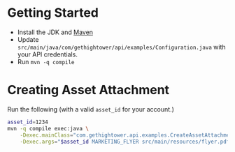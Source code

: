 
Getting Started
===============

* Install the JDK and [Maven](https://maven.apache.org/install.html)
* Update `src/main/java/com/gethightower/api/examples/Configuration.java` with your API credentials.
* Run `mvn -q compile`

Creating Asset Attachment
=========================

Run the following (with a valid `asset_id` for your account.)

```sh
asset_id=1234
mvn -q compile exec:java \
	-Dexec.mainClass="com.gethightower.api.examples.CreateAssetAttachment" \
	-Dexec.args="$asset_id MARKETING_FLYER src/main/resources/flyer.pdf"
```
